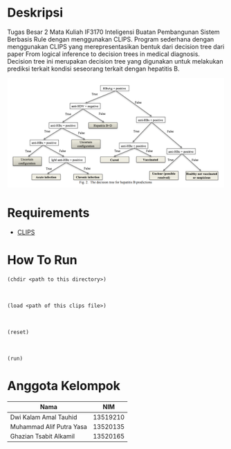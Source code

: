 # Deskripsi

Tugas Besar 2 Mata Kuliah IF3170 Inteligensi Buatan Pembangunan Sistem Berbasis Rule dengan menggunakan CLIPS. Program sederhana dengan menggunakan CLIPS yang merepresentasikan bentuk dari decision tree dari paper From logical inference to decision trees in medical diagnosis. Decision tree ini merupakan decision tree yang digunakan untuk melakukan prediksi terkait kondisi seseorang terkait dengan hepatitis B.

![SS0](./resources/decision_tree.png)

# Requirements

- [CLIPS](https://clipsrules.net/)

# How To Run

```
(chdir <path to this directory>)
```
<br>

```
(load <path of this clips file>)
```
<br>

```
(reset)
```

<br>

```
(run)
```

# Anggota Kelompok

| Nama | NIM |
| --- | --- |
| Dwi Kalam Amal Tauhid | 13519210 |
| Muhammad Alif Putra Yasa | 13520135 |
| Ghazian Tsabit Alkamil | 13520165 |